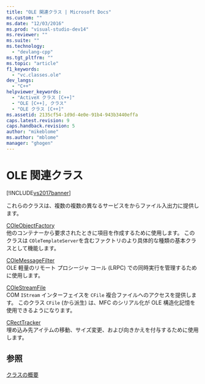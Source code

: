 ```yaml
---
title: "OLE 関連クラス | Microsoft Docs"
ms.custom: ""
ms.date: "12/03/2016"
ms.prod: "visual-studio-dev14"
ms.reviewer: ""
ms.suite: ""
ms.technology: 
  - "devlang-cpp"
ms.tgt_pltfrm: ""
ms.topic: "article"
f1_keywords: 
  - "vc.classes.ole"
dev_langs: 
  - "C++"
helpviewer_keywords: 
  - "ActiveX クラス [C++]"
  - "OLE [C++], クラス"
  - "OLE クラス [C++]"
ms.assetid: 2135cf54-1d9d-4e0e-91b4-943b3440effa
caps.latest.revision: 9
caps.handback.revision: 5
author: "mikeblome"
ms.author: "mblome"
manager: "ghogen"
---
```

# OLE 関連クラス
[!INCLUDE[vs2017banner](../assembler/inline/includes/vs2017banner.md)]

これらのクラスは、複数の複数の異なるサービスをからファイル入出力に提供します。  
  
 [COleObjectFactory](../mfc/reference/coleobjectfactory-class.md)  
 他のコンテナーから要求されたときに項目を作成するために使用します。  このクラスは `COleTemplateServer`を含むファクトリのより具体的な種類の基本クラスとして機能します。  
  
 [COleMessageFilter](../mfc/reference/colemessagefilter-class.md)  
 OLE 軽量のリモート プロシージャ コール \(LRPC\) での同時実行を管理するために使用します。  
  
 [COleStreamFile](../Topic/COleStreamFile%20Class.md)  
 COM `IStream` インターフェイスを `CFile` 複合ファイルへのアクセスを提供します。  このクラス `CFile` \(から派生\) は、MFC のシリアル化が OLE 構造化記憶を使用できるようになります。  
  
 [CRectTracker](../mfc/reference/crecttracker-class.md)  
 埋め込み先アイテムの移動、サイズ変更、および向きかえを付与するために使用します。  
  
## 参照  
 [クラスの概要](../mfc/class-library-overview.md)